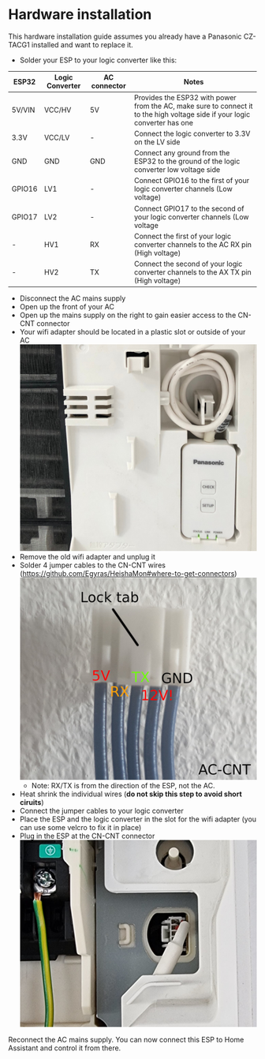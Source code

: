 # Hardware installation

This hardware installation guide assumes you already have a Panasonic CZ-TACG1 installed and want to replace it.

* Solder your ESP to your logic converter like this:

| **ESP32** | **Logic Converter**           | **AC connector** | **Notes** |
| --------- | ------------- | ---------------- | ----------- |
| 5V/VIN    | VCC/HV | 5V | Provides the ESP32 with power from the AC, make sure to connect it to the high voltage side if your logic converter has one |
| 3.3V      | VCC/LV | - | Connect the logic converter to 3.3V on the LV side |
| GND       | GND    | GND | Connect any ground from the ESP32 to the ground of the logic converter low voltage side |
| GPIO16    | LV1    | - | Connect GPIO16 to the first of your logic converter channels (Low voltage) |
| GPIO17    | LV2    | - | Connect GPIO17 to the second of your logic converter channels (Low voltage |
| -    | HV1    | RX | Connect the first of your logic converter channels to the AC RX pin (High voltage) |
| -    | HV2    | TX | Connect the second of your logic converter channels to the AX TX pin (High voltage) |

* Disconnect the AC mains supply
* Open up the front of your AC
* Open up the mains supply on the right to gain easier access to the CN-CNT connector
* Your wifi adapter should be located in a plastic slot or outside of your AC
![wifi adapter](images/cztacg1/wifi_module.jpg)
* Remove the old wifi adapter and unplug it
* Solder 4 jumper cables to the CN-CNT wires (https://github.com/Egyras/HeishaMon#where-to-get-connectors)
![wifi adapter](images/cztacg1/connector.jpg)
  * Note: RX/TX is from the direction of the ESP, not the AC.
* Heat shrink the individual wires (**do not skip this step to avoid short ciruits**)
* Connect the jumper cables to your logic converter
* Place the ESP and the logic converter in the slot for the wifi adapter (you can use some velcro to fix it in place)
* Plug in the ESP at the CN-CNT connector
![wifi adapter](images/cztacg1/cncnt.jpg)

Reconnect the AC mains supply. You can now connect this ESP to Home Assistant and control it from there.
